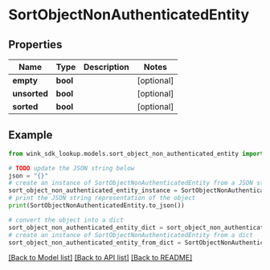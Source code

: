 # SortObjectNonAuthenticatedEntity


## Properties

Name | Type | Description | Notes
------------ | ------------- | ------------- | -------------
**empty** | **bool** |  | [optional] 
**unsorted** | **bool** |  | [optional] 
**sorted** | **bool** |  | [optional] 

## Example

```python
from wink_sdk_lookup.models.sort_object_non_authenticated_entity import SortObjectNonAuthenticatedEntity

# TODO update the JSON string below
json = "{}"
# create an instance of SortObjectNonAuthenticatedEntity from a JSON string
sort_object_non_authenticated_entity_instance = SortObjectNonAuthenticatedEntity.from_json(json)
# print the JSON string representation of the object
print(SortObjectNonAuthenticatedEntity.to_json())

# convert the object into a dict
sort_object_non_authenticated_entity_dict = sort_object_non_authenticated_entity_instance.to_dict()
# create an instance of SortObjectNonAuthenticatedEntity from a dict
sort_object_non_authenticated_entity_from_dict = SortObjectNonAuthenticatedEntity.from_dict(sort_object_non_authenticated_entity_dict)
```
[[Back to Model list]](../README.md#documentation-for-models) [[Back to API list]](../README.md#documentation-for-api-endpoints) [[Back to README]](../README.md)


